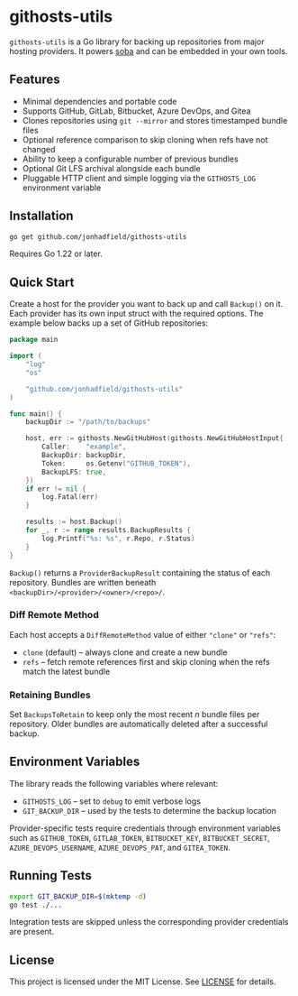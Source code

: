 # githosts-utils

`githosts-utils` is a Go library for backing up repositories from major hosting providers. It powers [soba](https://github.com/jonhadfield/soba) and can be embedded in your own tools.

## Features

- Minimal dependencies and portable code
- Supports GitHub, GitLab, Bitbucket, Azure DevOps, and Gitea
- Clones repositories using `git --mirror` and stores timestamped bundle files
- Optional reference comparison to skip cloning when refs have not changed
- Ability to keep a configurable number of previous bundles
- Optional Git LFS archival alongside each bundle
- Pluggable HTTP client and simple logging via the `GITHOSTS_LOG` environment variable

## Installation

```bash
go get github.com/jonhadfield/githosts-utils
```

Requires Go 1.22 or later.

## Quick Start

Create a host for the provider you want to back up and call `Backup()` on it. Each provider has its own input struct with the required options. The example below backs up a set of GitHub repositories:

```go
package main

import (
    "log"
    "os"

    "github.com/jonhadfield/githosts-utils"
)

func main() {
    backupDir := "/path/to/backups"

    host, err := githosts.NewGitHubHost(githosts.NewGitHubHostInput{
        Caller:    "example",
        BackupDir: backupDir,
        Token:     os.Getenv("GITHUB_TOKEN"),
        BackupLFS: true,
    })
    if err != nil {
        log.Fatal(err)
    }

    results := host.Backup()
    for _, r := range results.BackupResults {
        log.Printf("%s: %s", r.Repo, r.Status)
    }
}
```

`Backup()` returns a `ProviderBackupResult` containing the status of each repository. Bundles are written beneath `<backupDir>/<provider>/<owner>/<repo>/`.

### Diff Remote Method

Each host accepts a `DiffRemoteMethod` value of either `"clone"` or `"refs"`:

- `clone` (default) – always clone and create a new bundle
- `refs` – fetch remote references first and skip cloning when the refs match the latest bundle

### Retaining Bundles

Set `BackupsToRetain` to keep only the most recent _n_ bundle files per repository. Older bundles are automatically deleted after a successful backup.

## Environment Variables

The library reads the following variables where relevant:

- `GITHOSTS_LOG` – set to `debug` to emit verbose logs
- `GIT_BACKUP_DIR` – used by the tests to determine the backup location

Provider-specific tests require credentials through environment variables such as `GITHUB_TOKEN`, `GITLAB_TOKEN`, `BITBUCKET_KEY`, `BITBUCKET_SECRET`, `AZURE_DEVOPS_USERNAME`, `AZURE_DEVOPS_PAT`, and `GITEA_TOKEN`.

## Running Tests

```bash
export GIT_BACKUP_DIR=$(mktemp -d)
go test ./...
```

Integration tests are skipped unless the corresponding provider credentials are present.

## License

This project is licensed under the MIT License. See [LICENSE](LICENSE) for details.
